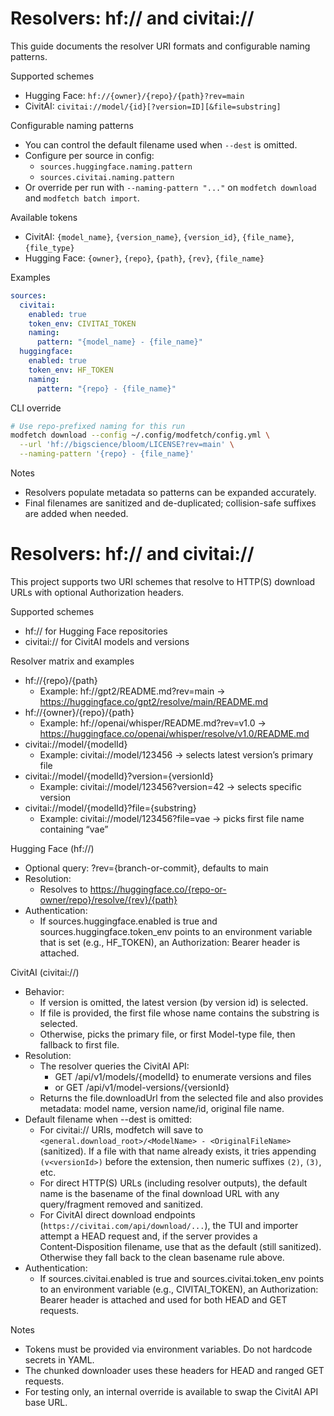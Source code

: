 # Resolvers: hf:// and civitai://

This guide documents the resolver URI formats and configurable naming patterns.

Supported schemes
- Hugging Face: `hf://{owner}/{repo}/{path}?rev=main`
- CivitAI: `civitai://model/{id}[?version=ID][&file=substring]`

Configurable naming patterns
- You can control the default filename used when `--dest` is omitted.
- Configure per source in config:
  - `sources.huggingface.naming.pattern`
  - `sources.civitai.naming.pattern`
- Or override per run with `--naming-pattern "..."` on `modfetch download` and `modfetch batch import`.

Available tokens
- CivitAI: `{model_name}`, `{version_name}`, `{version_id}`, `{file_name}`, `{file_type}`
- Hugging Face: `{owner}`, `{repo}`, `{path}`, `{rev}`, `{file_name}`

Examples
```yaml path=null start=null
sources:
  civitai:
    enabled: true
    token_env: CIVITAI_TOKEN
    naming:
      pattern: "{model_name} - {file_name}"
  huggingface:
    enabled: true
    token_env: HF_TOKEN
    naming:
      pattern: "{repo} - {file_name}"
```

CLI override
```bash path=null start=null
# Use repo-prefixed naming for this run
modfetch download --config ~/.config/modfetch/config.yml \
  --url 'hf://bigscience/bloom/LICENSE?rev=main' \
  --naming-pattern '{repo} - {file_name}'
```

Notes
- Resolvers populate metadata so patterns can be expanded accurately.
- Final filenames are sanitized and de-duplicated; collision-safe suffixes are added when needed.

# Resolvers: hf:// and civitai://

This project supports two URI schemes that resolve to HTTP(S) download URLs with optional Authorization headers.

Supported schemes
- hf:// for Hugging Face repositories
- civitai:// for CivitAI models and versions

Resolver matrix and examples
- hf://{repo}/{path}
  - Example: hf://gpt2/README.md?rev=main → https://huggingface.co/gpt2/resolve/main/README.md
- hf://{owner}/{repo}/{path}
  - Example: hf://openai/whisper/README.md?rev=v1.0 → https://huggingface.co/openai/whisper/resolve/v1.0/README.md
- civitai://model/{modelId}
  - Example: civitai://model/123456 → selects latest version’s primary file
- civitai://model/{modelId}?version={versionId}
  - Example: civitai://model/123456?version=42 → selects specific version
- civitai://model/{modelId}?file={substring}
  - Example: civitai://model/123456?file=vae → picks first file name containing “vae”

Hugging Face (hf://)
- Optional query: ?rev={branch-or-commit}, defaults to main
- Resolution:
  - Resolves to https://huggingface.co/{repo-or-owner/repo}/resolve/{rev}/{path}
- Authentication:
  - If sources.huggingface.enabled is true and sources.huggingface.token_env points to an environment variable that is set (e.g., HF_TOKEN), an Authorization: Bearer <token> header is attached.

CivitAI (civitai://)
- Behavior:
  - If version is omitted, the latest version (by version id) is selected.
  - If file is provided, the first file whose name contains the substring is selected.
  - Otherwise, picks the primary file, or first Model-type file, then fallback to first file.
- Resolution:
  - The resolver queries the CivitAI API:
    - GET /api/v1/models/{modelId} to enumerate versions and files
    - or GET /api/v1/model-versions/{versionId}
  - Returns the file.downloadUrl from the selected file and also provides metadata: model name, version name/id, original file name.
- Default filename when --dest is omitted:
  - For civitai:// URIs, modfetch will save to `<general.download_root>/<ModelName> - <OriginalFileName>` (sanitized). If a file with that name already exists, it tries appending `(v<versionId>)` before the extension, then numeric suffixes `(2)`, `(3)`, etc.
  - For direct HTTP(S) URLs (including resolver outputs), the default name is the basename of the final download URL with any query/fragment removed and sanitized.
  - For CivitAI direct download endpoints (`https://civitai.com/api/download/...`), the TUI and importer attempt a HEAD request and, if the server provides a Content‑Disposition filename, use that as the default (still sanitized). Otherwise they fall back to the clean basename rule above.
- Authentication:
  - If sources.civitai.enabled is true and sources.civitai.token_env points to an environment variable (e.g., CIVITAI_TOKEN), an Authorization: Bearer <token> header is attached and used for both HEAD and GET requests.

Notes
- Tokens must be provided via environment variables. Do not hardcode secrets in YAML.
- The chunked downloader uses these headers for HEAD and ranged GET requests.
- For testing only, an internal override is available to swap the CivitAI API base URL.

